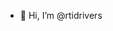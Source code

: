 - 👋 Hi, I’m @rtidrivers


<!---
rtidrivers/rtidrivers is a ✨ special ✨ repository because its `README.md` (this file) appears on your GitHub profile.
You can click the Preview link to take a look at your changes.
--->
